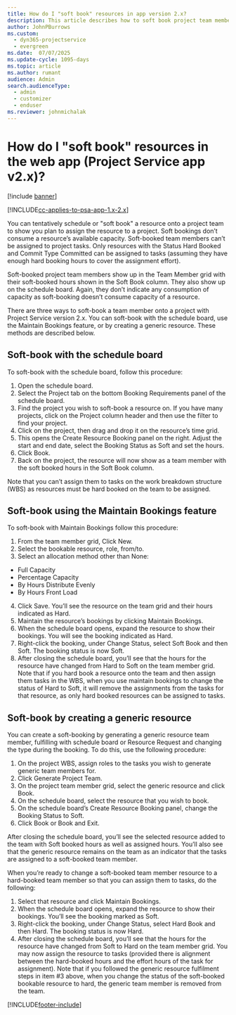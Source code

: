 ```yaml
---
title: How do I "soft book" resources in app version 2.x?
description: This article describes how to soft book project team members with Project Service.
author: JohnPBurrows
ms.custom: 
  - dyn365-projectservice
  - evergreen
ms.date:  07/07/2025
ms.update-cycle: 1095-days
ms.topic: article
ms.author: rumant
audience: Admin
search.audienceType: 
  - admin
  - customizer
  - enduser
ms.reviewer: johnmichalak
---
```


# How do I "soft book" resources in the web app (Project Service app v2.x)?

[!include [banner](../includes/psa-now-project-operations.md)]

[!INCLUDE[cc-applies-to-psa-app-1.x-2.x](../includes/cc-applies-to-psa-app-1x-2x.md)]

You can tentatively schedule or "soft book" a resource onto a project team to show you plan to assign the resource to a project. Soft bookings don’t consume a resource’s available capacity. Soft-booked team members can’t be assigned to project tasks. Only resources with the Status Hard Booked and Commit Type Committed can be assigned to tasks (assuming they have enough hard booking hours to cover the assignment effort).

Soft-booked project team members show up in the Team Member grid with their soft-booked hours shown in the Soft Book column. They also show up on the schedule board. Again, they don’t indicate any consumption of capacity as soft-booking doesn’t consume capacity of a resource.

There are three ways to soft-book a team member onto a project with Project Service version 2.x. You can soft-book with the schedule board, use the Maintain Bookings feature, or by creating a generic resource. These methods are described below.

## Soft-book with the schedule board

To soft-book with the schedule board, follow this procedure: 
1. Open the schedule board.
2. Select the Project tab on the bottom Booking Requirements panel of the schedule board.
3. Find the project you wish to soft-book a resource on. If you have many projects, click on the Project column header and then use the filter to find your project.
4. Click on the project, then drag and drop it on the resource’s time grid.
5. This opens the Create Resource Booking panel on the right. Adjust the start and end date, select the Booking Status as Soft and set the hours. 
6. Click Book.
7. Back on the project, the resource will now show as a team member with the soft booked hours in the Soft Book column.

Note that you can’t assign them to tasks on the work breakdown structure (WBS) as resources must be hard booked on the team to be assigned.

## Soft-book using the Maintain Bookings feature

To soft-book with Maintain Bookings follow this procedure:
1. From the team member grid, Click New.
2. Select the bookable resource, role, from/to.
3. Select an allocation method other than None:
- Full Capacity
- Percentage Capacity
- By Hours Distribute Evenly
- By Hours Front Load
4. Click Save. You’ll see the resource on the team grid and their hours indicated as Hard.
5. Maintain the resource’s bookings by clicking Maintain Bookings.
6. When the schedule board opens, expand the resource to show their bookings. You will see the booking indicated as Hard.
7. Right-click the booking, under Change Status, select Soft Book and then Soft. The booking status is now Soft.
8. After closing the schedule board, you’ll see that the hours for the resource have changed from Hard to Soft on the team member grid.
Note that if you hard book a resource onto the team and then assign them tasks in the WBS, when you use maintain bookings to change the status of Hard to Soft, it will remove the assignments from the tasks for that resource, as only hard booked resources can be assigned to tasks.

## Soft-book by creating a generic resource

You can create a soft-booking by generating a generic resource team member, fulfilling with schedule board or Resource Request and changing the type during the booking.
To do this, use the following procedure:

1. On the project WBS, assign roles to the tasks you wish to generate generic team members for.
2. Click Generate Project Team.
3. On the project team member grid, select the generic resource and click Book.
4. On the schedule board, select the resource that you wish to book.
5. On the schedule board’s Create Resource Booking panel, change the Booking Status to Soft.
6. Click Book or Book and Exit.

After closing the schedule board, you’ll see the selected resource added to the team with Soft booked hours as well as assigned hours. You’ll also see that the generic resource remains on the team as an indicator that the tasks are assigned to a soft-booked team member.

When you’re ready to change a soft-booked team member resource to a hard-booked team member so that you can assign them to tasks, do the following:

1. Select that resource and click Maintain Bookings.
2. When the schedule board opens, expand the resource to show their bookings. You’ll see the booking marked as Soft.
3. Right-click the booking, under Change Status, select Hard Book and then Hard. The booking status is now Hard.
4. After closing the schedule board, you’ll see that the hours for the resource have changed from Soft to Hard on the team member grid. You may now assign the resource to tasks (provided there is alignment between the hard-booked hours and the effort hours of the task for assignment). Note that if you followed the generic resource fulfilment steps in item #3 above, when you change the status of the soft-booked bookable resource to hard, the generic team member is removed from the team.


[!INCLUDE[footer-include](../includes/footer-banner.md)]
